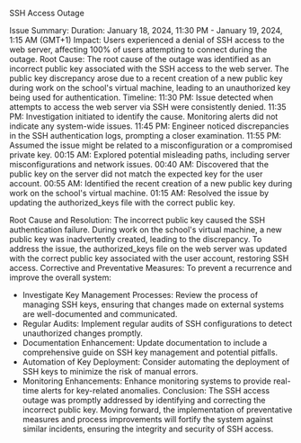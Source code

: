 SSH Access Outage


Issue Summary:
Duration:
January 18, 2024, 11:30 PM - January 19, 2024, 1:15 AM (GMT+1)
Impact:
Users experienced a denial of SSH access to the web server, affecting 100% of users attempting to connect during the outage.
Root Cause:
The root cause of the outage was identified as an incorrect public key associated with the SSH access to the web server. The public key discrepancy arose due to a recent creation of a new public key during work on the school's virtual machine, leading to an unauthorized key being used for authentication.
Timeline:
11:30 PM: Issue detected when attempts to access the web server via SSH were consistently denied.
11:35 PM: Investigation initiated to identify the cause. Monitoring alerts did not indicate any system-wide issues.
11:45 PM: Engineer noticed discrepancies in the SSH authentication logs, prompting a closer examination.
11:55 PM: Assumed the issue might be related to a misconfiguration or a compromised private key.
00:15 AM: Explored potential misleading paths, including server misconfigurations and network issues.
00:40 AM: Discovered that the public key on the server did not match the expected key for the user account.
00:55 AM: Identified the recent creation of a new public key during work on the school's virtual machine.
01:15 AM: Resolved the issue by updating the authorized_keys file with the correct public key.

Root Cause and Resolution:
The incorrect public key caused the SSH authentication failure. During work on the school's virtual machine, a new public key was inadvertently created, leading to the discrepancy. To address the issue, the authorized_keys file on the web server was updated with the correct public key associated with the user account, restoring SSH access.
Corrective and Preventative Measures:
To prevent a recurrence and improve the overall system:
- Investigate Key Management Processes: Review the process of managing SSH keys, ensuring that changes made on external systems are well-documented and communicated.
- Regular Audits: Implement regular audits of SSH configurations to detect unauthorized changes promptly.
- Documentation Enhancement: Update documentation to include a comprehensive guide on SSH key management and potential pitfalls.
- Automation of Key Deployment: Consider automating the deployment of SSH keys to minimize the risk of manual errors.
- Monitoring Enhancements: Enhance monitoring systems to provide real-time alerts for key-related anomalies.
Conclusion:
The SSH access outage was promptly addressed by identifying and correcting the incorrect public key. Moving forward, the implementation of preventative measures and process improvements will fortify the system against similar incidents, ensuring the integrity and security of SSH access.

